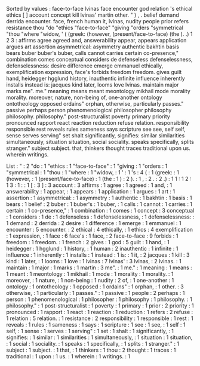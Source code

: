 Sorted by values :
face-to-face lvinas face encounter god relation 's ethical ethics [ ] account concept kill lvinas' martin other. " ) , . belief demand derrida encounter. face, french human it, lvinas, nudity people prior refers resistance thou "do "ethics "face-to-face" "giving "orders "symmetrical "thou "where "widow, ' ( (greek: (however, (present/face-to-face) (the ). .) 1 2 3 : affirms agree agreed and, answerability appear, appears application argues art assertion asymmetrical: asymmetry authentic bakhtin basis bears buber buber's buber, calls cannot carries certain co-presence," combination comes conceptual considers de defenseless defenselessness, defenselessness: desire difference emerge emmanuel ethically, exemplification expression, face's forbids freedom freedom. gives guilt hand, heidegger hgglund history, inauthentic infinite influence inherently installs instead is: jacques kind later, looms love lvinas. maintain major marks me". me." meaning means meant meontology mikhail mode morality morality. moreover, nature, non-being of, one-another ontology ontotheology opposed ordains" orphan, otherwise, particularly passes." passive perhaps person phenomenological philosopher philosophy philosophy. philosophy." post-structuralist poverty primary priority pronounced rapport react reaction reduction refuse relation. responsibility responsible rest reveals rules sameness says scripture see see, self self, sense serves serving" set shalt significantly, signifies: similar similarities simultaneously, situation situation, social sociality. speaks specifically, splits stranger." subject subject. that, thinkers thought traces traditional upon us. wherein writings. 

List :
" : 2
"do : 1
"ethics : 1
"face-to-face" : 1
"giving : 1
"orders : 1
"symmetrical : 1
"thou : 1
"where : 1
"widow, : 1
' : 1
's : 4
( : 1
(greek: : 1
(however, : 1
(present/face-to-face) : 1
(the : 1
) : 2
). : 1
, : 2
. : 2
.) : 1
1 : 1
2 : 1
3 : 1
: : 1
[ : 3
] : 3
account : 3
affirms : 1
agree : 1
agreed : 1
and, : 1
answerability : 1
appear, : 1
appears : 1
application : 1
argues : 1
art : 1
assertion : 1
asymmetrical: : 1
asymmetry : 1
authentic : 1
bakhtin : 1
basis : 1
bears : 1
belief : 2
buber : 1
buber's : 1
buber, : 1
calls : 1
cannot : 1
carries : 1
certain : 1
co-presence," : 1
combination : 1
comes : 1
concept : 3
conceptual : 1
considers : 1
de : 1
defenseless : 1
defenselessness, : 1
defenselessness: : 1
demand : 2
derrida : 2
desire : 1
difference : 1
emerge : 1
emmanuel : 1
encounter : 5
encounter. : 2
ethical : 4
ethically, : 1
ethics : 4
exemplification : 1
expression, : 1
face : 6
face's : 1
face, : 2
face-to-face : 9
forbids : 1
freedom : 1
freedom. : 1
french : 2
gives : 1
god : 5
guilt : 1
hand, : 1
heidegger : 1
hgglund : 1
history, : 1
human : 2
inauthentic : 1
infinite : 1
influence : 1
inherently : 1
installs : 1
instead : 1
is: : 1
it, : 2
jacques : 1
kill : 3
kind : 1
later, : 1
looms : 1
love : 1
lvinas : 7
lvinas' : 3
lvinas, : 2
lvinas. : 1
maintain : 1
major : 1
marks : 1
martin : 3
me". : 1
me." : 1
meaning : 1
means : 1
meant : 1
meontology : 1
mikhail : 1
mode : 1
morality : 1
morality. : 1
moreover, : 1
nature, : 1
non-being : 1
nudity : 2
of, : 1
one-another : 1
ontology : 1
ontotheology : 1
opposed : 1
ordains" : 1
orphan, : 1
other. : 3
otherwise, : 1
particularly : 1
passes." : 1
passive : 1
people : 2
perhaps : 1
person : 1
phenomenological : 1
philosopher : 1
philosophy : 1
philosophy. : 1
philosophy." : 1
post-structuralist : 1
poverty : 1
primary : 1
prior : 2
priority : 1
pronounced : 1
rapport : 1
react : 1
reaction : 1
reduction : 1
refers : 2
refuse : 1
relation : 5
relation. : 1
resistance : 2
responsibility : 1
responsible : 1
rest : 1
reveals : 1
rules : 1
sameness : 1
says : 1
scripture : 1
see : 1
see, : 1
self : 1
self, : 1
sense : 1
serves : 1
serving" : 1
set : 1
shalt : 1
significantly, : 1
signifies: : 1
similar : 1
similarities : 1
simultaneously, : 1
situation : 1
situation, : 1
social : 1
sociality. : 1
speaks : 1
specifically, : 1
splits : 1
stranger." : 1
subject : 1
subject. : 1
that, : 1
thinkers : 1
thou : 2
thought : 1
traces : 1
traditional : 1
upon : 1
us. : 1
wherein : 1
writings. : 1
